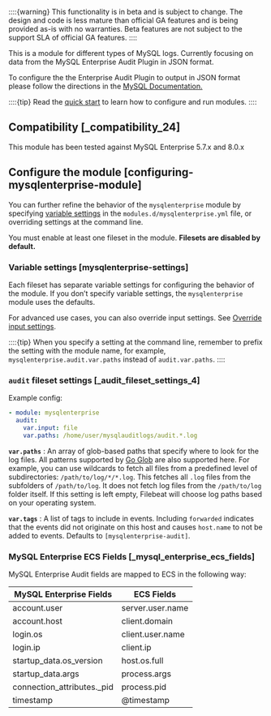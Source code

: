 ::::{warning}
This functionality is in beta and is subject to change. The design and code is less mature than official GA features and is being provided as-is with no warranties. Beta features are not subject to the support SLA of official GA features.
::::


This is a module for different types of MySQL logs. Currently focusing on data from the MySQL Enterprise Audit Plugin in JSON format.

To configure the the Enterprise Audit Plugin to output in JSON format please follow the directions in the [MySQL Documentation.](https://dev.mysql.com/doc/refman/8.0/en/audit-log-file-formats.md)

::::{tip}
Read the [quick start](/reference/filebeat/filebeat-installation-configuration.md) to learn how to configure and run modules.
::::



## Compatibility [_compatibility_24]

This module has been tested against MySQL Enterprise 5.7.x and 8.0.x


## Configure the module [configuring-mysqlenterprise-module]

You can further refine the behavior of the `mysqlenterprise` module by specifying [variable settings](#mysqlenterprise-settings) in the `modules.d/mysqlenterprise.yml` file, or overriding settings at the command line.

You must enable at least one fileset in the module. **Filesets are disabled by default.**


### Variable settings [mysqlenterprise-settings]

Each fileset has separate variable settings for configuring the behavior of the module. If you don’t specify variable settings, the `mysqlenterprise` module uses the defaults.

For advanced use cases, you can also override input settings. See [Override input settings](/reference/filebeat/advanced-settings.md).

::::{tip}
When you specify a setting at the command line, remember to prefix the setting with the module name, for example, `mysqlenterprise.audit.var.paths` instead of `audit.var.paths`.
::::



### `audit` fileset settings [_audit_fileset_settings_4]

Example config:

```yaml
- module: mysqlenterprise
  audit:
    var.input: file
    var.paths: /home/user/mysqlauditlogs/audit.*.log
```

**`var.paths`**
:   An array of glob-based paths that specify where to look for the log files. All patterns supported by [Go Glob](https://golang.org/pkg/path/filepath/#Glob) are also supported here. For example, you can use wildcards to fetch all files from a predefined level of subdirectories: `/path/to/log/*/*.log`. This fetches all `.log` files from the subfolders of `/path/to/log`. It does not fetch log files from the `/path/to/log` folder itself. If this setting is left empty, Filebeat will choose log paths based on your operating system.

**`var.tags`**
:   A list of tags to include in events. Including `forwarded` indicates that the events did not originate on this host and causes `host.name` to not be added to events. Defaults to `[mysqlenterprise-audit]`.


### MySQL Enterprise ECS Fields [_mysql_enterprise_ecs_fields]

MySQL Enterprise Audit fields are mapped to ECS in the following way:

| MySQL Enterprise Fields | ECS Fields |
| --- | --- |
| account.user | server.user.name |
| account.host | client.domain |
| login.os | client.user.name |
| login.ip | client.ip |
| startup_data.os_version | host.os.full |
| startup_data.args | process.args |
| connection_attributes._pid | process.pid |
| timestamp | @timestamp |
